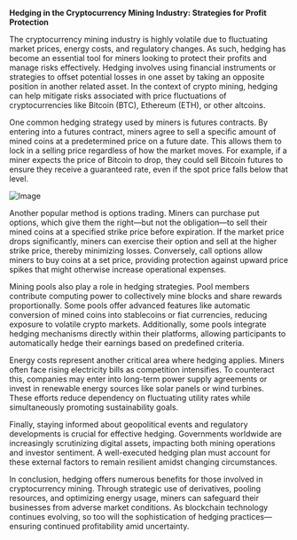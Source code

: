 **Hedging in the Cryptocurrency Mining Industry: Strategies for Profit Protection**

The cryptocurrency mining industry is highly volatile due to fluctuating market prices, energy costs, and regulatory changes. As such, hedging has become an essential tool for miners looking to protect their profits and manage risks effectively. Hedging involves using financial instruments or strategies to offset potential losses in one asset by taking an opposite position in another related asset. In the context of crypto mining, hedging can help mitigate risks associated with price fluctuations of cryptocurrencies like Bitcoin (BTC), Ethereum (ETH), or other altcoins.

One common hedging strategy used by miners is futures contracts. By entering into a futures contract, miners agree to sell a specific amount of mined coins at a predetermined price on a future date. This allows them to lock in a selling price regardless of how the market moves. For example, if a miner expects the price of Bitcoin to drop, they could sell Bitcoin futures to ensure they receive a guaranteed rate, even if the spot price falls below that level.

![Image](https://github.com/user-attachments/assets/31692037-0104-4703-abd1-696b6a7dd41b)

Another popular method is options trading. Miners can purchase put options, which give them the right—but not the obligation—to sell their mined coins at a specified strike price before expiration. If the market price drops significantly, miners can exercise their option and sell at the higher strike price, thereby minimizing losses. Conversely, call options allow miners to buy coins at a set price, providing protection against upward price spikes that might otherwise increase operational expenses.

Mining pools also play a role in hedging strategies. Pool members contribute computing power to collectively mine blocks and share rewards proportionally. Some pools offer advanced features like automatic conversion of mined coins into stablecoins or fiat currencies, reducing exposure to volatile crypto markets. Additionally, some pools integrate hedging mechanisms directly within their platforms, allowing participants to automatically hedge their earnings based on predefined criteria.

Energy costs represent another critical area where hedging applies. Miners often face rising electricity bills as competition intensifies. To counteract this, companies may enter into long-term power supply agreements or invest in renewable energy sources like solar panels or wind turbines. These efforts reduce dependency on fluctuating utility rates while simultaneously promoting sustainability goals.

Finally, staying informed about geopolitical events and regulatory developments is crucial for effective hedging. Governments worldwide are increasingly scrutinizing digital assets, impacting both mining operations and investor sentiment. A well-executed hedging plan must account for these external factors to remain resilient amidst changing circumstances.

In conclusion, hedging offers numerous benefits for those involved in cryptocurrency mining. Through strategic use of derivatives, pooling resources, and optimizing energy usage, miners can safeguard their businesses from adverse market conditions. As blockchain technology continues evolving, so too will the sophistication of hedging practices—ensuring continued profitability amid uncertainty.